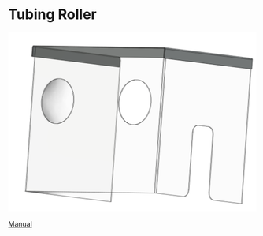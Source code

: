 # Tubing Roller



![](../.gitbook/assets/image%20%2876%29.png)

[Manual](https://drive.google.com/open?id=1eaXGYYuq7LxDdSJccG1ghJZeK7VITQZQ)


